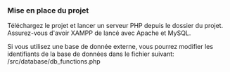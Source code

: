 ### Mise en place du projet

Téléchargez le projet et lancer un serveur PHP depuis le dossier du projet.
Assurez-vous d'avoir XAMPP de lancé avec Apache et MySQL.

Si vous utilisez une base de donnée externe, vous pourrez modifier les identifiants de la base de données dans le fichier suivant: /src/database/db_functions.php
